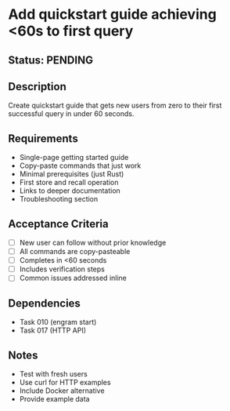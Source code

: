 # Add quickstart guide achieving <60s to first query

## Status: PENDING

## Description
Create quickstart guide that gets new users from zero to their first successful query in under 60 seconds.

## Requirements
- Single-page getting started guide
- Copy-paste commands that just work
- Minimal prerequisites (just Rust)
- First store and recall operation
- Links to deeper documentation
- Troubleshooting section

## Acceptance Criteria
- [ ] New user can follow without prior knowledge
- [ ] All commands are copy-pasteable
- [ ] Completes in <60 seconds
- [ ] Includes verification steps
- [ ] Common issues addressed inline

## Dependencies
- Task 010 (engram start)
- Task 017 (HTTP API)

## Notes
- Test with fresh users
- Use curl for HTTP examples
- Include Docker alternative
- Provide example data